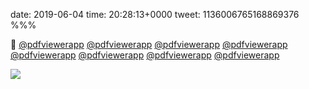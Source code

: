 date: 2019-06-04
time: 20:28:13+0000
tweet: 1136006765168869376
%%%

👀 [@pdfviewerapp](https://twitter.com/pdfviewerapp) [@pdfviewerapp](https://twitter.com/pdfviewerapp) [@pdfviewerapp](https://twitter.com/pdfviewerapp) [@pdfviewerapp](https://twitter.com/pdfviewerapp) [@pdfviewerapp](https://twitter.com/pdfviewerapp) [@pdfviewerapp](https://twitter.com/pdfviewerapp) [@pdfviewerapp](https://twitter.com/pdfviewerapp) [@pdfviewerapp](https://twitter.com/pdfviewerapp)

![](D8PoIZrV4AAZqO5.jpg)
